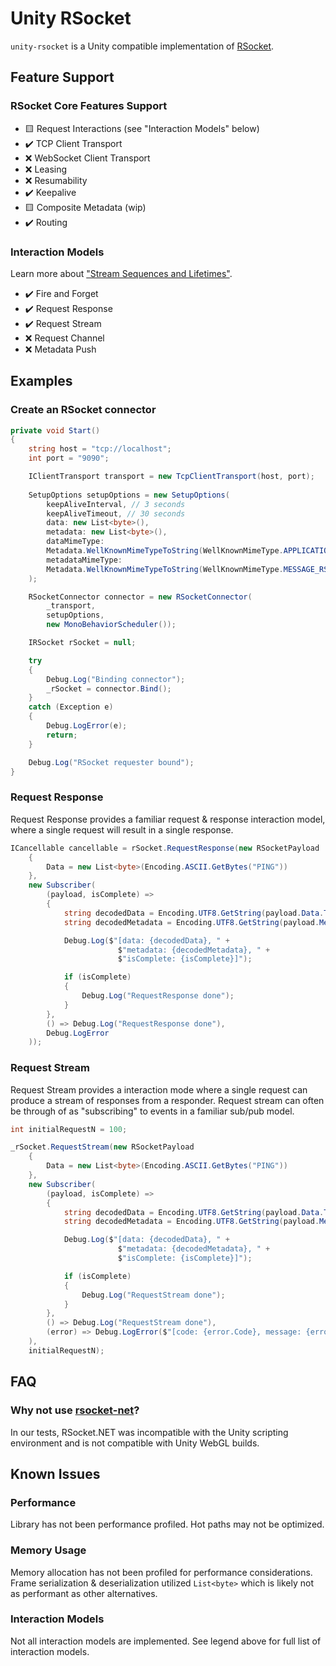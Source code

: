 # Unity RSocket

`unity-rsocket` is a Unity compatible implementation of [RSocket](https://rsocket.io).

## Feature Support

### RSocket Core Features Support

- 🟨 Request Interactions (see "Interaction Models" below)
- ✔️ TCP Client Transport
- ❌ WebSocket Client Transport
- ❌ Leasing
- ❌ Resumability
- ✔️ Keepalive
- 🟨 Composite Metadata (wip)
- ✔️ Routing

### Interaction Models

Learn more about ["Stream Sequences and Lifetimes"](https://rsocket.io/about/protocol#stream-sequences-and-lifetimes).

- ✔️ Fire and Forget
- ✔️ Request Response
- ✔️ Request Stream
- ❌ Request Channel
- ❌ Metadata Push

## Examples

### Create an RSocket connector

```c#
private void Start()
{
    string host = "tcp://localhost";
    int port = "9090";

    IClientTransport transport = new TcpClientTransport(host, port);
    
    SetupOptions setupOptions = new SetupOptions(
        keepAliveInterval, // 3 seconds
        keepAliveTimeout, // 30 seconds
        data: new List<byte>(),
        metadata: new List<byte>(),
        dataMimeType:
        Metadata.WellKnownMimeTypeToString(WellKnownMimeType.APPLICATION_JSON),
        metadataMimeType:
        Metadata.WellKnownMimeTypeToString(WellKnownMimeType.MESSAGE_RSOCKET_COMPOSITE_METADATA)
    );

    RSocketConnector connector = new RSocketConnector(
        _transport,
        setupOptions,
        new MonoBehaviorScheduler());

    IRSocket rSocket = null;

    try
    {
        Debug.Log("Binding connector");
        _rSocket = connector.Bind();
    }
    catch (Exception e)
    {
        Debug.LogError(e);
        return;
    }

    Debug.Log("RSocket requester bound");
}
```

### Request Response

Request Response provides a familiar request & response interaction model, where a single request will result in a single response.

```c#
ICancellable cancellable = rSocket.RequestResponse(new RSocketPayload
    {
        Data = new List<byte>(Encoding.ASCII.GetBytes("PING"))
    },
    new Subscriber(
        (payload, isComplete) =>
        {
            string decodedData = Encoding.UTF8.GetString(payload.Data.ToArray());
            string decodedMetadata = Encoding.UTF8.GetString(payload.Metadata.ToArray());

            Debug.Log($"[data: {decodedData}, " +
                        $"metadata: {decodedMetadata}, " +
                        $"isComplete: {isComplete}]");

            if (isComplete)
            {
                Debug.Log("RequestResponse done");
            }
        },
        () => Debug.Log("RequestResponse done"),
        Debug.LogError
    ));
```

### Request Stream

Request Stream provides a interaction mode where a single request can produce a stream of responses from a responder. Request stream can often be through of as "subscribing" to events in a familiar sub/pub model.

```c#
int initialRequestN = 100;

_rSocket.RequestStream(new RSocketPayload
    {
        Data = new List<byte>(Encoding.ASCII.GetBytes("PING"))
    },
    new Subscriber(
        (payload, isComplete) =>
        {
            string decodedData = Encoding.UTF8.GetString(payload.Data.ToArray());
            string decodedMetadata = Encoding.UTF8.GetString(payload.Metadata.ToArray());

            Debug.Log($"[data: {decodedData}, " +
                        $"metadata: {decodedMetadata}, " +
                        $"isComplete: {isComplete}]");

            if (isComplete)
            {
                Debug.Log("RequestStream done");
            }
        },
        () => Debug.Log("RequestStream done"),
        (error) => Debug.LogError($"[code: {error.Code}, message: {error.Message}]", this)
    ),
    initialRequestN);
```

## FAQ

### Why not use [rsocket-net](https://github.com/rsocket/rsocket-net)?

In our tests, RSocket.NET was incompatible with the Unity scripting environment and is not compatible with Unity WebGL builds.

## Known Issues

### Performance

Library has not been performance profiled. Hot paths may not be optimized.

### Memory Usage

Memory allocation has not been profiled for performance considerations. Frame serialization & deserialization utilized `List<byte>` which is likely not as performant as other alternatives.

### Interaction Models

Not all interaction models are implemented. See legend above for full list of interaction models.
